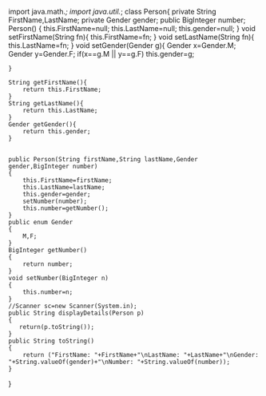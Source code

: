 import java.math.*;
import java.util.*;
class Person{
    private String FirstName,LastName;
    private Gender gender;
    public BigInteger number;
    Person()
    {
        this.FirstName=null;
        this.LastName=null;
        this.gender=null;
    }
    void setFirstName(String fn){
        this.FirstName=fn;
    }
    void setLastName(String fn){
        this.LastName=fn;
    }
    void setGender(Gender g){
        Gender x=Gender.M;
        Gender y=Gender.F;
        if(x==g.M || y==g.F)
        this.gender=g;
      
    }
    
    String getFirstName(){
        return this.FirstName;
    }
    String getLastName(){
        return this.LastName;
    }
    Gender getGender(){
        return this.gender;
    }
    
    
    public Person(String firstName,String lastName,Gender gender,BigInteger number)
    {
        this.FirstName=firstName;
        this.LastName=lastName;
        this.gender=gender;
        setNumber(number);
        this.number=getNumber();
    }
    public enum Gender
    {
        M,F;
    }
    BigInteger getNumber()
    {
        return number;
    }
    void setNumber(BigInteger n)
    {
        this.number=n;
    }
    //Scanner sc=new Scanner(System.in);
    public String displayDetails(Person p)
    {
       return(p.toString());
    }
    public String toString()
    {
        return ("FirstName: "+FirstName+"\nLastName: "+LastName+"\nGender: "+String.valueOf(gender)+"\nNumber: "+String.valueOf(number));
    }
    

}
